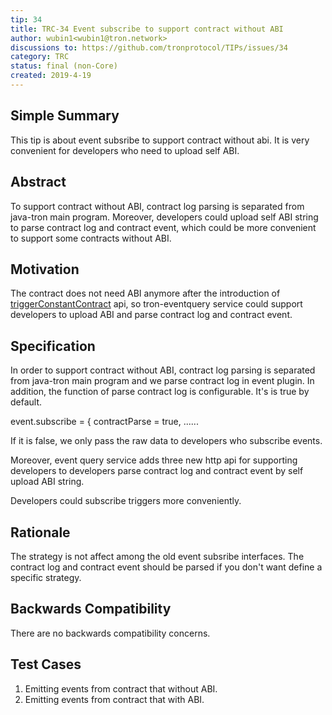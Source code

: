 ```yaml
---
tip: 34
title: TRC-34 Event subscribe to support contract without ABI
author: wubin1<wubin1@tron.network> 
discussions to: https://github.com/tronprotocol/TIPs/issues/34
category: TRC
status: final (non-Core)
created: 2019-4-19
---
```


## Simple Summary
This tip is about event subsribe to support contract without abi. It is very convenient for developers who need to upload self ABI.

## Abstract
To support contract without ABI,  contract log parsing is separated from java-tron main program.
Moreover, developers could upload self ABI string to parse contract log and contract event,  which could be more convenient to support some contracts without ABI.

## Motivation

The contract does not need ABI anymore after the introduction of [triggerConstantContract](#31 ) api, so tron-eventquery service could support developers to upload ABI and parse contract log and contract event.

## Specification
In order to support contract without ABI, contract log parsing is separated from java-tron main program and we parse contract log in event plugin.
In addition,  the function of parse contract log is configurable. It's is true by default. 

event.subscribe = {
      contractParse = true,
    ......

If it is false, we only pass  the  raw data to developers who subscribe events.

Moreover, event query service adds three new http api for supporting developers to developers parse contract log and contract event by self upload ABI string.

Developers could subscribe triggers more conveniently.
## Rationale

The strategy is not affect among the old event subsribe interfaces. The contract log and contract event should be parsed if you don't want define a specific strategy.

## Backwards Compatibility

There are no backwards compatibility concerns.

## Test Cases

1. Emitting events from contract that without ABI.
2. Emitting events from contract that with ABI.
